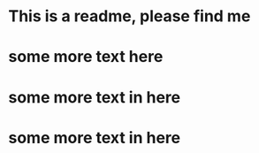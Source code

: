 # This is a readme, please find me

# some more text here

# some more text in here

# some more text in here